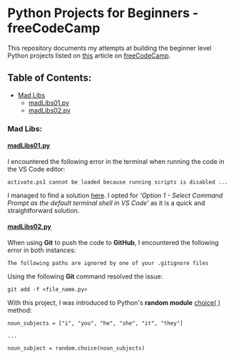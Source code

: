# Python Projects for Beginners - freeCodeCamp
This repository documents my attempts at building the beginner level Python projects listed on [this](https://www.freecodecamp.org/news/python-projects-for-beginners/) article on [freeCodeCamp](https://www.freecodecamp.org/news).

## Table of Contents:
- [Mad Libs](#mad-libs)
    - [madLibs01.py](https://github.com/nadupoy/Python-Projects-for-Beginners---freeCodeCamp/blob/main/madLibs01.py)
    - [madLibs02.py](https://github.com/nadupoy/Python-Projects-for-Beginners---freeCodeCamp/blob/main/madLibs02.py)

### Mad Libs:
#### [madLibs01.py](https://github.com/nadupoy/Python-Projects-for-Beginners---freeCodeCamp/blob/main/madLibs01.py)
I encountered the following error in the terminal when running the code in the VS Code editor:

`activate.ps1 cannot be loaded because running scripts is disabled ...`

I managed to find a solution [here](https://support.enthought.com/hc/en-us/articles/360058403072-Windows-error-activate-ps1-cannot-be-loaded-because-running-scripts-is-disabled-UnauthorizedAccess-). I opted for  *'Option 1 - Select Command Prompt as the default terminal shell in VS Code'*  as it is a quick and straightforward solution.

#### [madLibs02.py](https://github.com/nadupoy/Python-Projects-for-Beginners---freeCodeCamp/blob/main/madLibs02.py)
When using **Git** to push the code to **GitHub**, I encountered the following error in both instances:

`The following paths are ignored by one of your .gitignore files`

Using the following **Git** command resolved the issue:

`git add -f <file_name.py>`

With this project, I was introduced to Python's **random module** [choice( )](https://www.w3schools.com/python/module_random.asp) method:

`noun_subjects = ["i", "you", "he", "she", "it", "they"]`

`...`

`noun_subject = random.choice(noun_subjects)`